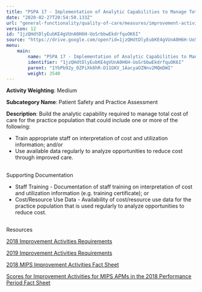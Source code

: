 ```yaml
---
title: "PSPA 17 - Implementation of Analytic Capabilities to Manage Total Cost of Care for Practice Population"
date: "2020-02-27T20:54:50.133Z"
url: "general-functionality/quality-of-care/measures/improvement-activities-measures/2018-improvement-activities/pspa-17-implementation-of-analytic-capabilities-to-manage-total-cost-of-care-for-practice-population.html"
version: 12
id: "1jzQHdtDlyEubKE4gVUnA0H6H-UoSrbbwEkdrfquOK6I"
source: "https://drive.google.com/open?id=1jzQHdtDlyEubKE4gVUnA0H6H-UoSrbbwEkdrfquOK6I"
menu:
    main:
        name: "PSPA 17 - Implementation of Analytic Capabilities to Manage Total Cost of Care for Practice Population"
        identifier: "1jzQHdtDlyEubKE4gVUnA0H6H-UoSrbbwEkdrfquOK6I"
        parent: "1YbPb92y_0ZPiXk8hR-D11GKV_1AacyaOZNnv2MQmDWI"
        weight: 3540
---
```









**Activity Weighting**: Medium

**Subcategory Name**: Patient Safety and Practice Assessment

**Description**: Build the analytic capability required to manage total cost of care for the practice population that could include one or more of the following:

* Train appropriate staff on interpretation of cost and utilization information; and/or
* Use available data regularly to analyze opportunities to reduce cost through improved care.







## 

Supporting Documentation

* Staff Training - Documentation of staff training on interpretation of cost and utilization information (e.g. training certificate); or 
* Cost/Resource Use Data - Availability of cost/resource use data for the practice population that is used regularly to analyze opportunities to reduce cost.







## 

Resources

[2018 Improvement Activities Requirements](https://qpp.cms.gov/mips/improvement-activities?py=2018)

[2019 Improvement Activities Requirements](https://qpp.cms.gov/mips/improvement-activities?py=2019)

[2018 MIPS Improvement Activities Fact Sheet](https://qpp.cms.gov/resource/2018%20MIPS%20Improvement%20Activities%20Fact%20Sheet)

[Scores for Improvement Activities for MIPS APMs in the 2018 Performance Period Fact Sheet](https://qpp.cms.gov/resource/2018%20MIPS%20APMs%20improvement%20Activities%20scores%20fact%20sheet)


